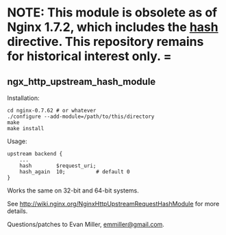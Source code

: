 NOTE: This module is obsolete as of Nginx 1.7.2, which includes the [hash](http://nginx.org/r/hash) directive. This repository remains for historical interest only. =
==

ngx_http_upstream_hash_module
--

Installation:

    cd nginx-0.7.62 # or whatever
    ./configure --add-module=/path/to/this/directory
    make
    make install

Usage:

    upstream backend {
        ...
        hash        $request_uri;
        hash_again  10;          # default 0
    }

Works the same on 32-bit and 64-bit systems.

See http://wiki.nginx.org/NginxHttpUpstreamRequestHashModule for more details.

Questions/patches to Evan Miller, emmiller@gmail.com.
